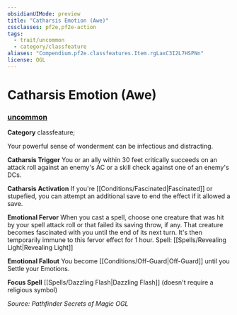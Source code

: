 ```yaml
---
obsidianUIMode: preview
title: "Catharsis Emotion (Awe)"
cssclasses: pf2e,pf2e-action
tags:
  - trait/uncommon
  - category/classfeature
aliases: "Compendium.pf2e.classfeatures.Item.rgLaxC3I2L7HSPNn"
license: OGL
---
```

# Catharsis Emotion (Awe)

### [uncommon](uncommon.md "Uncommon Rarity Trait")

**Category** classfeature; 




Your powerful sense of wonderment can be infectious and distracting.

**Catharsis Trigger** You or an ally within 30 feet critically succeeds on an attack roll against an enemy's AC or a skill check against one of an enemy's DCs.

**Catharsis Activation** If you're [[Conditions/Fascinated|Fascinated]] or stupefied, you can attempt an additional save to end the effect if it allowed a save.

**Emotional Fervor** When you cast a spell, choose one creature that was hit by your spell attack roll or that failed its saving throw, if any. That creature becomes fascinated with you until the end of its next turn. It's then temporarily immune to this fervor effect for 1 hour. Spell: [[Spells/Revealing Light|Revealing Light]]

**Emotional Fallout** You become [[Conditions/Off-Guard|Off-Guard]] until you Settle your Emotions.

**Focus Spell** [[Spells/Dazzling Flash|Dazzling Flash]] (doesn't require a religious symbol)

*Source: Pathfinder Secrets of Magic*
*OGL*
